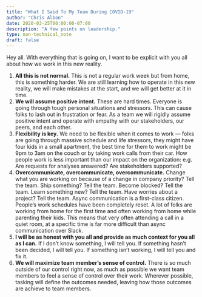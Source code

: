 ```yaml
---
title: "What I Said To My Team During COVID-19"
author: "Chris Albon"
date: 2020-03-25T00:00:00-07:00
description: "A few points on leadership."
type: non-technical_note
draft: false
---
```


Hey all. With everything that is going on, I want to be explicit with you all about how we work in this new reality.

1. **All this is not normal.** This is not a regular work week but from home, this is something harder. We are still learning how to operate in this new reality, we will make mistakes at the start, and we will get better at it in time.
2. **We will assume positive intent.** These are hard times. Everyone is going through tough personal situations and stressors. This can cause folks to lash out in frustration or fear. As a team we will rigidly assume positive intent and operate with empathy with our stakeholders, our peers, and each other.
3. **Flexibility is key.** We need to be flexible when it comes to work — folks are going through massive schedule and life stressors, they might have four kids in a small apartment, the best time for them to work might be 9pm to 3am on the couch or by taking work calls from their car. How people work is less important than our impact on the organization: e.g. Are requests for analyses answered? Are stakeholders supported?
4. **Overcommunicate, overcommunicate, overcommunicate.** Change what you are working on because of a change in company priority? Tell the team. Ship something? Tell the team. Become blocked? Tell the team. Learn something new? Tell the team. Have worries about a project? Tell the team.
Async communication is a first-class citizen. People’s work schedules have been completely reset. A lot of folks are working from home for the first time and often working from home while parenting their kids. This means that very often attending a call in a quiet room, at a specific time is far more difficult than async communication over Slack.
5. **I will be as honest with you all and provide as much context for you all as I can.** If I don’t know something, I will tell you. If something hasn’t been decided, I will tell you. If something isn’t working, I will tell you and fix it.
6. **We will maximize team member’s sense of control.** There is so much outside of our control right now, as much as possible we want team members to feel a sense of control over their work. Wherever possible, tasking will define the outcomes needed, leaving how those outcomes are achieve to team members.